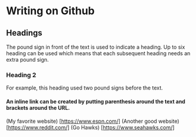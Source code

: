 # Writing on Github
## Headings
The pound sign in front of the text is used to indicate a heading. 
Up to six heading can be used which means that each subsequent heading needs an extra pound sign.
### Heading 2
For example, this heading used two pound signs before the text.

#### An inline link can be created by putting parenthesis around the text and brackets around the URL.
(My favorite website) [https://www.espn.com/]
(Another good website) [https://www.reddit.com/]
(Go Hawks) [https://www.seahawks.com/]
